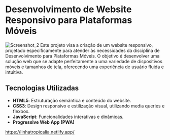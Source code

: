 # Desenvolvimento de Website Responsivo para Plataformas Móveis

![Screenshot_2](https://github.com/user-attachments/assets/e7f35ac1-91d3-4bf5-9061-a5fb8fc78163)
Este projeto visa a criação de um website responsivo, projetado especificamente para atender às necessidades da disciplina de Desenvolvimento para Plataformas Móveis. O objetivo é desenvolver uma solução web que se adapte perfeitamente a uma variedade de dispositivos móveis e tamanhos de tela, oferecendo uma experiência de usuário fluida e intuitiva.


## Tecnologias Utilizadas

- **HTML5**: Estruturação semântica e conteúdo do website.
- **CSS3**: Design responsivo e estilização visual, utilizando media queries e flexbox.
- **JavaScript**: Funcionalidades interativas e dinâmicas.
- **Progressive Web App (PWA)**

https://linhatropicalia.netlify.app/
